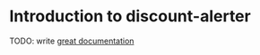 # Introduction to discount-alerter

TODO: write [great documentation](http://jacobian.org/writing/what-to-write/)
